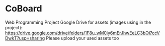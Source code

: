 # CoBoard
Web Programming Project
Google Drive for assets (images using in the project): https://drive.google.com/drive/folders/1F8u_wM0iy6mErJhwEeLC3bOi7ccVDwkT?usp=sharing 
Please upload your used assets too
